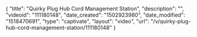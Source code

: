 {
    "title": "Quirky Plug Hub Cord Management Station",
    "description": "",
    "videoid": "111180148",
    "date_created": "1502923980",
    "date_modified": "1518470691",
    "type": "captivate",
    "layout": "video",
    "url": "\/v\/quirky-plug-hub-cord-management-station\/111180148"
}